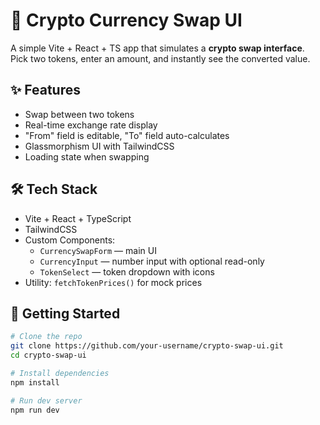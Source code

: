 # 💱 Crypto Currency Swap UI

A simple Vite + React + TS app that simulates a **crypto swap interface**.  
Pick two tokens, enter an amount, and instantly see the converted value.

## ✨ Features
- Swap between two tokens
- Real-time exchange rate display
- "From" field is editable, "To" field auto-calculates
- Glassmorphism UI with TailwindCSS
- Loading state when swapping

## 🛠️ Tech Stack
- Vite + React + TypeScript
- TailwindCSS
- Custom Components:  
  - `CurrencySwapForm` — main UI  
  - `CurrencyInput` — number input with optional read-only  
  - `TokenSelect` — token dropdown with icons  
- Utility: `fetchTokenPrices()` for mock prices

## 🚀 Getting Started

```bash
# Clone the repo
git clone https://github.com/your-username/crypto-swap-ui.git
cd crypto-swap-ui

# Install dependencies
npm install

# Run dev server
npm run dev
